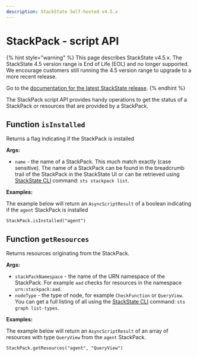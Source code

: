 ```yaml
---
description: StackState Self-hosted v4.5.x
---
```


# StackPack - script API

{% hint style="warning" %}
This page describes StackState v4.5.x.
The StackState 4.5 version range is End of Life (EOL) and no longer supported. We encourage customers still running the 4.5 version range to upgrade to a more recent release.

Go to the [documentation for the latest StackState release](https://docs.stackstate.com/develop/reference/scripting/script-apis/stackpack).
{% endhint %}

The StackPack script API provides handy operations to get the status of a StackPack or resources that are provided by a StackPack.

## Function `isInstalled`

Returns a flag indicating if the StackPack is installed

**Args:**

* `name` - the name of a StackPack. This much match exactly \(case sensitive\). The name of a StackPack can be found in the breadcrumb trail of the StackPack in the StackState UI or can be retrieved using [StackState CLI](../../../../setup/cli-install.md) command: `sts stackpack list`.

**Examples:**

The example below will return an `AsyncScriptResult` of a boolean indicating if the `agent` StackPack is installed

```text
StackPack.isInstalled("agent")
```

## Function `getResources`

Returns resources originating from the StackPack.

**Args:**

* `stackPackNamespace` - the name of the URN namespace of the StackPack. For example `aad` checks for resources in the namespace `urn:stackpack:aad`.
* `nodeType` - the type of node, for example `CheckFunction` or `QueryView`. You can get a full listing of all using the [StackState CLI](../../../../setup/cli-install.md) command: `sts graph list-types`.

**Examples:**

The example below will return an `AsyncScriptResult` of an array of resources with type `QueryView` from the `agent` StackPack.

```text
StackPack.getResources("agent", "QueryView")
```


